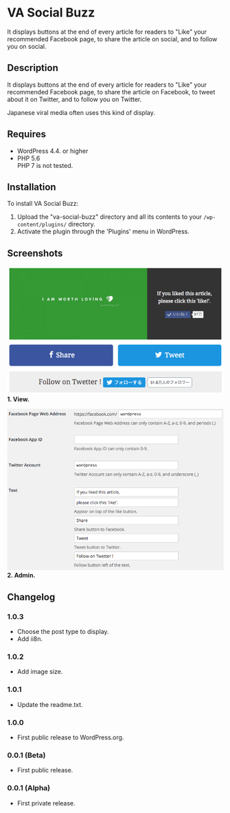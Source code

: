 VA Social Buzz
==============================

It displays buttons at the end of every article for readers to "Like" your recommended Facebook page, to share the article on social, and to follow you on social.

## Description

It displays buttons at the end of every article for readers to "Like" your recommended Facebook page, to share the article on Facebook, to tweet about it on Twitter, and to follow you on Twitter.

Japanese viral media often uses this kind of display.

## Requires
* WordPress 4.4. or higher
* PHP 5.6  
PHP 7 is not tested.

## Installation

To install VA Social Buzz:

1. Upload the "va-social-buzz" directory and all its contents to your `/wp-content/plugins/` directory.
2. Activate the plugin through the 'Plugins' menu in WordPress.

## Screenshots

![View.](./screenshot-1.png)  
**1. View.**

![Admin.](./screenshot-2.png)  
**2. Admin.**

## Changelog

### 1.0.3
* Choose the post type to display.
* Add ii8n.

### 1.0.2
* Add image size.

### 1.0.1
* Update the readme.txt.

### 1.0.0
* First public release to WordPress.org.

### 0.0.1 (Beta)
* First public release.

### 0.0.1 (Alpha)
* First private release.
